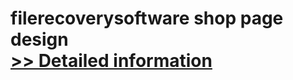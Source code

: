 # filerecoverysoftware shop page design<br />[>> Detailed information](https://secure.element5.com/esales/product.html?productid=300340506&affiliateid=200057808)